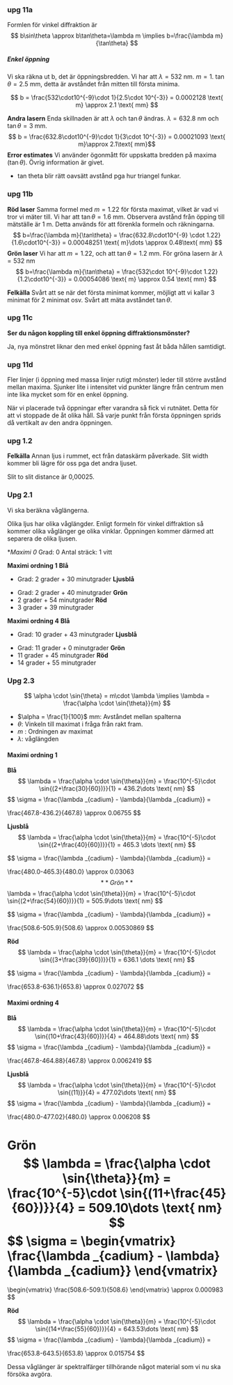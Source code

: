 
### **upg 11a**
Formlen för vinkel diffraktion är
$$
b\sin\theta \approx b\tan\theta=\lambda m \implies b=\frac{\lambda m}{\tan\theta}
$$
##### **Enkel öppning**
Vi ska räkna ut b, det är öppningsbredden. Vi har att $\lambda = 532$ nm. $m=1$. $\tan{\theta} = 2.5$ mm, detta är avståndet från mitten till första minima. 

$$
b = \frac{532\cdot10^{-9}\cdot 1}{2.5\cdot 10^{-3}} = 0.0002128 \text{ m} \approx 2.1 \text{ mm} 
$$

**Andra lasern**
Enda skillnaden är att $\lambda$ och $\tan\theta$ ändras. $\lambda =632.8$ nm och $\tan\theta = 3$ mm. 
$$
b = \frac{632.8\cdot10^{-9}\cdot 1}{3\cdot 10^{-3}} = 0.00021093 \text{ m}\approx 2.1\text{ mm}$$
**Error estimates**
Vi använder ögonmått för uppskatta bredden på maxima ($\tan \theta$).  Övrig information är givet. 

* tan theta blir rätt oavsätt avstånd pga hur triangel funkar. 

### **upg 11b**
**Röd laser**
Samma formel med $m = 1.22$ för första maximat, vilket är vad vi tror vi mäter till. 
Vi har att $\tan\theta = 1.6$ mm. Observera avstånd från öpping till mätställe är 1 m. Detta används för att förenkla formeln och räkningarna. 
$$
 b=\frac{\lambda m}{\tan\theta} = \frac{632.8\cdot10^{-9} \cdot 1.22}{1.6\cdot10^{-3}} = 0.00048251 \text{ m}\dots \approx 
 0.48\text{ mm}
$$
**Grön laser**
Vi har att $m = 1.22$, och att $\tan\theta = 1.2$ mm. För gröna lasern är $\lambda = 532$ nm
$$
b=\frac{\lambda m}{\tan\theta} = \frac{532\cdot 10^{-9}\cdot 1.22}{1.2\cdot10^{-3}} = 0.00054086 \text{ m} \approx 0.54 \text{ mm}
$$


**Felkälla**
Svårt att se när det första minimat kommer, möjligt att vi kallar 3 minimat för 2 minimat osv. Svårt att mäta avståndet $\tan\theta$. 


### **upg 11c**
**Ser du någon koppling till enkel öppning diffraktionsmönster?**

Ja, nya mönstret liknar den med enkel öppning fast åt båda hållen samtidigt. 

### **upg 11d**
Fler linjer (i öppning med massa linjer rutigt mönster) leder till större avstånd mellan maxima. Sjunker lite i intensitet vid punkter längre från centrum men inte lika mycket som för en enkel öppning. 

När vi placerade två öppningar efter varandra så fick vi rutnätet. Detta för att vi stoppade de åt olika håll. Så varje punkt från första öppningen sprids då vertikalt av den andra öppningen. 

### upg 1.2

**Felkälla**
Annan ljus i rummet, ect från dataskärm påverkade. Slit width kommer bli lägre för oss pga det andra ljuset. 

Slit to slit distance är 0,00025.


### Upg 2.1
Vi ska beräkna våglängerna. 

Olika ljus har olika våglängder. Enligt formeln för vinkel diffraktion så kommer olika våglänger ge olika vinklar. Öppningen kommer därmed att separera de olika ljusen. 


**Maximi 0*
Grad: 0
Antal sträck: 1 vitt

**Maximi ordning 1**
**Blå**
- Grad: 2 grader + 30 minutgrader
**Ljusblå**
* Grad: 2 grader + 40 minutgrader
**Grön**
*  2 grader + 54  minutgrader
**Röd**
*  3 grader + 39 minutgrader

**Maximi ordning 4**
**Blå**
- Grad: 10 grader + 43 minutgrader
**Ljusblå**
* Grad: 11 grader + 0 minutgrader
**Grön**
* 11 grader + 45 minutgrader
**Röd**
* 14 grader + 55 minutgrader

### Upg 2.3
$$
\alpha \cdot \sin{\theta} = m\cdot \lambda \implies
\lambda = \frac{\alpha \cdot \sin{\theta}}{m}
$$
* $\alpha = \frac{1}{100}$ mm: Avståndet mellan spalterna
* $\theta$: Vinkeln till maximat i fråga från rakt fram. 
* $m$ : Ordningen av maximat
* $\lambda$: våglängden

#### Maximi ordning 1
**Blå**
$$
\lambda = \frac{\alpha \cdot \sin{\theta}}{m} = \frac{10^{-5}\cdot \sin{(2+\frac{30}{60})}}{1} = 436.2\dots \text{ nm}
$$
$$
\sigma = \frac{\lambda _{cadium} - \lambda}{\lambda _{cadium}} = 

\frac{467.8-436.2}{467.8} \approx 0.06755
$$

**Ljusblå**
$$
\lambda = \frac{\alpha \cdot \sin{\theta}}{m} = \frac{10^{-5}\cdot \sin{(2+\frac{40}{60})}}{1} = 465.3 \dots \text{ nm}
$$

$$
\sigma = \frac{\lambda _{cadium} - \lambda}{\lambda _{cadium}} = 

\frac{480.0-465.3}{480.0} \approx 0.03063
$$
**Grön**
$$
\lambda = \frac{\alpha \cdot \sin{\theta}}{m} = \frac{10^{-5}\cdot \sin{(2+\frac{54}{60})}}{1} = 505.9\dots \text{ nm}
$$

$$
\sigma = \frac{\lambda _{cadium} - \lambda}{\lambda _{cadium}} = 

\frac{508.6-505.9}{508.6} \approx 0.00530869
$$


**Röd**
$$
\lambda = \frac{\alpha \cdot \sin{\theta}}{m} = \frac{10^{-5}\cdot \sin{(3+\frac{39}{60})}}{1} = 636.1 \dots \text{ nm}
$$

$$
\sigma = \frac{\lambda _{cadium} - \lambda}{\lambda _{cadium}} = 

\frac{653.8-636.1}{653.8} \approx 0.027072
$$

#### Maximi ordning 4
**Blå**
$$
\lambda = \frac{\alpha \cdot \sin{\theta}}{m} = \frac{10^{-5}\cdot \sin{(10+\frac{43}{60})}}{4} = 464.88\dots \text{ nm}
$$
$$
\sigma = \frac{\lambda _{cadium} - \lambda}{\lambda _{cadium}} = 

\frac{467.8-464.88}{467.8} \approx 0.0062419
$$

**Ljusblå**
$$
\lambda = \frac{\alpha \cdot \sin{\theta}}{m} = \frac{10^{-5}\cdot \sin{(11)}}{4} = 477.02\dots \text{ nm}
$$
$$
\sigma = \frac{\lambda _{cadium} - \lambda}{\lambda _{cadium}} = 

\frac{480.0-477.02}{480.0} \approx 0.006208
$$


**Grön**
$$
\lambda = \frac{\alpha \cdot \sin{\theta}}{m} = \frac{10^{-5}\cdot \sin{(11+\frac{45}{60})}}{4} = 509.10\dots \text{ nm}
$$
$$
\sigma = 
\begin{vmatrix}
\frac{\lambda _{cadium} - \lambda}{\lambda _{cadium}}
\end{vmatrix}
= 
\begin{vmatrix}
\frac{508.6-509.1}{508.6} 
\end{vmatrix}
\approx 0.000983
$$

**Röd**
$$
\lambda = \frac{\alpha \cdot \sin{\theta}}{m} = \frac{10^{-5}\cdot \sin{(14+\frac{55}{60})}}{4} = 643.53\dots \text{ nm}
$$
$$
\sigma = \frac{\lambda _{cadium} - \lambda}{\lambda _{cadium}} = 

\frac{653.8-643.5}{653.8} \approx 0.015754
$$

Dessa våglänger är spektralfärger tillhörande något material som vi nu ska försöka avgöra. 


